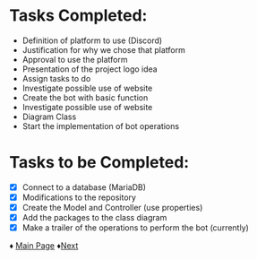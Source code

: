 # Tasks Completed:
* Definition of platform to use (Discord)
* Justification for why we chose that platform
* Approval to use the platform
* Presentation of the project logo idea
* Assign tasks to do
* Investigate possible use of website
* Create the bot with basic function
* Investigate possible use of website
* Diagram Class
* Start the implementation of bot operations

# Tasks to be Completed:
- [X] Connect to a database (MariaDB)
- [X] Modifications to the repository
- [X] Create the Model and Controller (use properties)
- [X] Add the packages to the class diagram
- [X] Make a trailer of the operations to perform the bot (currently)

♦ [Main Page](https://github.com/Edwin-Lines/Project-Cosmos/tree/Second-Deadline) ♦[Next](https://github.com/Edwin-Lines/Project-Cosmos/blob/Second-Deadline/Documentation/Project%20Logs/Second%20Deadline%20Logs/1.%20TM_03-11-2021.md)
